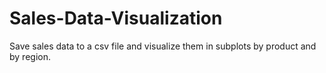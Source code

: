 # Sales-Data-Visualization
Save sales data to a csv file and visualize them in subplots by product and by region.
